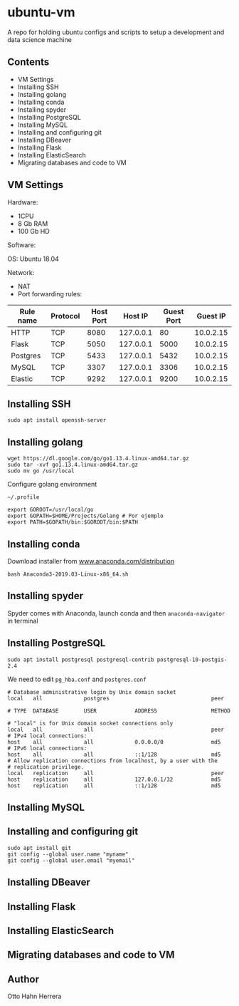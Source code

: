 # ubuntu-vm

A repo for holding ubuntu configs and scripts to setup a development and data science machine

## Contents

- VM Settings
- Installing SSH
- Installing golang
- Installing conda
- Installing spyder
- Installing PostgreSQL
- Installing MySQL
- Installing and configuring git
- Installing DBeaver
- Installing Flask
- Installing ElasticSearch
- Migrating databases and code to VM

## VM Settings

Hardware:

- 1CPU
- 8 Gb RAM
- 100 Gb HD

Software:

OS: Ubuntu 18.04

Network:

- NAT
- Port forwarding rules:

Rule name | Protocol | Host Port | Host IP | Guest Port | Guest IP
----------|----------|-----------|---------|------------|---------
HTTP      | TCP      | 8080      | 127.0.0.1 | 80       | 10.0.2.15
Flask     | TCP      | 5050      | 127.0.0.1 | 5000     | 10.0.2.15
Postgres  | TCP      | 5433      | 127.0.0.1 | 5432     | 10.0.2.15    
MySQL     | TCP      | 3307      | 127.0.0.1 | 3306     | 10.0.2.15
Elastic   | TCP      | 9292      | 127.0.0.1 | 9200     | 10.0.2.15

## Installing SSH

```
sudo apt install openssh-server
```

## Installing golang

```
wget https://dl.google.com/go/go1.13.4.linux-amd64.tar.gz
sudo tar -xvf go1.13.4.linux-amd64.tar.gz
sudo mv go /usr/local
```
Configure golang environment

```
~/.profile

export GOROOT=/usr/local/go
export GOPATH=$HOME/Projects/Golang # Por ejemplo
export PATH=$GOPATH/bin:$GOROOT/bin:$PATH
```


## Installing conda

Download installer from www.anaconda.com/distribution

```
bash Anaconda3-2019.03-Linux-x86_64.sh
```

## Installing spyder

Spyder comes with Anaconda, launch conda and then `anaconda-navigator` in terminal

## Installing PostgreSQL

```
sudo apt install postgresql postgresql-contrib postgresql-10-postgis-2.4
```
We need to edit `pg_hba.conf` and `postgres.conf`

```
# Database administrative login by Unix domain socket
local   all             postgres                                peer

# TYPE  DATABASE        USER            ADDRESS                 METHOD

# "local" is for Unix domain socket connections only
local   all             all                                     peer
# IPv4 local connections:
host    all             all             0.0.0.0/0               md5
# IPv6 local connections:
host    all             all             ::1/128                 md5
# Allow replication connections from localhost, by a user with the
# replication privilege.
local   replication     all                                     peer
host    replication     all             127.0.0.1/32            md5
host    replication     all             ::1/128                 md5
```

## Installing MySQL



## Installing and configuring git

```
sudo apt install git
git config --global user.name "myname"
git config --global user.email "myemail"
```

## Installing DBeaver

## Installing Flask

## Installing ElasticSearch

## Migrating databases and code to VM

## Author

Otto Hahn Herrera
